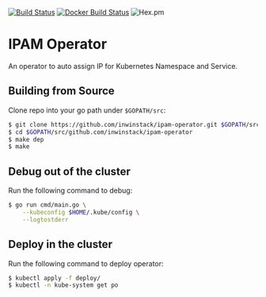 [![Build Status](https://travis-ci.org/inwinstack/ipam-operator.svg?branch=master)](https://travis-ci.org/inwinstack/ipam-operator) [![Docker Build Status](https://img.shields.io/docker/build/inwinstack/ipam-operator.svg)](https://hub.docker.com/r/inwinstack/ipam-operator/) ![Hex.pm](https://img.shields.io/hexpm/l/plug.svg)
# IPAM Operator
An operator to auto assign IP for Kubernetes Namespace and Service.

## Building from Source
Clone repo into your go path under `$GOPATH/src`:
```sh
$ git clone https://github.com/inwinstack/ipam-operator.git $GOPATH/src/github.com/inwinstack/ipam-operator
$ cd $GOPATH/src/github.com/inwinstack/ipam-operator
$ make dep
$ make
```

## Debug out of the cluster
Run the following command to debug:
```sh
$ go run cmd/main.go \
    --kubeconfig $HOME/.kube/config \
    --logtostderr 
```

## Deploy in the cluster
Run the following command to deploy operator:
```sh
$ kubectl apply -f deploy/
$ kubectl -n kube-system get po
```
